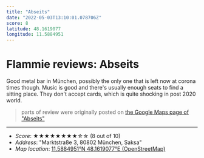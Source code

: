 ```yaml
---
title: "Abseits"
date: "2022-05-03T13:10:01.078706Z"
score: 8
latitude: 48.1619077
longitude: 11.5884951
---
```

# Flammie reviews: Abseits

Good metal bar in München, possibly the only one that is left now at
corona times though. Music is good and there's usually enough seats to
find a sitting place. They don't accept cards, which is quite shocking
in post 2020 world.

> parts of review were originally posted on [the Google Maps page of
  "Abseits"](https://www.google.com/maps/place//data=!4m2!3m1!1s0x0:0x45090f4449f5da92)
* * *
- *Score*: ★★★★★★★★☆☆ (8 out of 10)
- *Address*: "Marktstraße 3, 80802 München, Saksa"
- *Map location*: [11.5884951°N 48.1619077°E (OpenStreetMap)](https://www.openstreetmap.org/?mlat=48.1619077&mlon=11.5884951&zoom=12)
